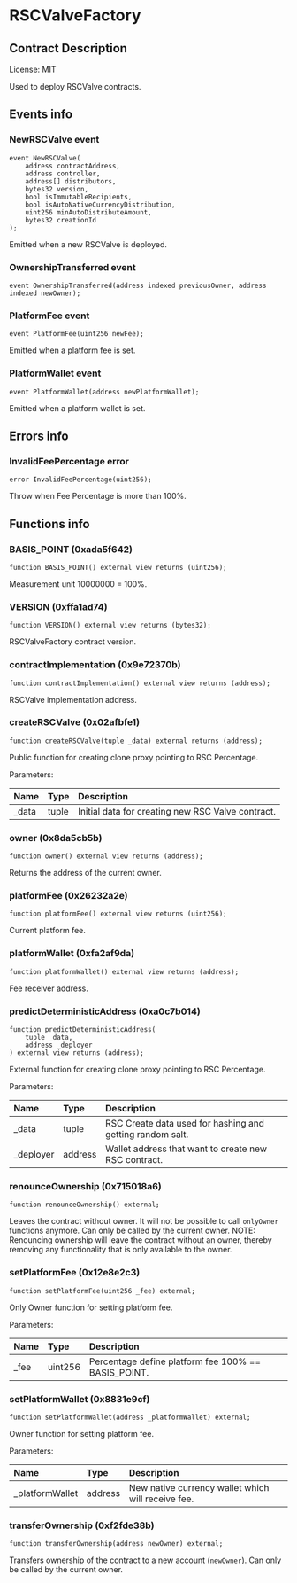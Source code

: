 # RSCValveFactory

## Contract Description


License: MIT


Used to deploy RSCValve contracts.

## Events info

### NewRSCValve event

```solidity
event NewRSCValve(
	address contractAddress,
	address controller,
	address[] distributors,
	bytes32 version,
	bool isImmutableRecipients,
	bool isAutoNativeCurrencyDistribution,
	uint256 minAutoDistributeAmount,
	bytes32 creationId
);
```


Emitted when a new RSCValve is deployed.

### OwnershipTransferred event

```solidity
event OwnershipTransferred(address indexed previousOwner, address indexed newOwner);
```

### PlatformFee event

```solidity
event PlatformFee(uint256 newFee);
```


Emitted when a platform fee is set.

### PlatformWallet event

```solidity
event PlatformWallet(address newPlatformWallet);
```


Emitted when a platform wallet is set.

## Errors info

### InvalidFeePercentage error

```solidity
error InvalidFeePercentage(uint256);
```


Throw when Fee Percentage is more than 100%.

## Functions info

### BASIS_POINT (0xada5f642)

```solidity
function BASIS_POINT() external view returns (uint256);
```


Measurement unit 10000000 = 100%.

### VERSION (0xffa1ad74)

```solidity
function VERSION() external view returns (bytes32);
```


RSCValveFactory contract version.

### contractImplementation (0x9e72370b)

```solidity
function contractImplementation() external view returns (address);
```


RSCValve implementation address.

### createRSCValve (0x02afbfe1)

```solidity
function createRSCValve(tuple _data) external returns (address);
```


Public function for creating clone proxy pointing to RSC Percentage.


Parameters:

| Name  | Type  | Description                                       |
| :---- | :---- | :------------------------------------------------ |
| _data | tuple | Initial data for creating new RSC Valve contract. |

### owner (0x8da5cb5b)

```solidity
function owner() external view returns (address);
```


Returns the address of the current owner.

### platformFee (0x26232a2e)

```solidity
function platformFee() external view returns (uint256);
```


Current platform fee.

### platformWallet (0xfa2af9da)

```solidity
function platformWallet() external view returns (address);
```


Fee receiver address.

### predictDeterministicAddress (0xa0c7b014)

```solidity
function predictDeterministicAddress(
	tuple _data,
	address _deployer
) external view returns (address);
```


External function for creating clone proxy pointing to RSC Percentage.


Parameters:

| Name      | Type    | Description                                               |
| :-------- | :------ | :-------------------------------------------------------- |
| _data     | tuple   | RSC Create data used for hashing and getting random salt. |
| _deployer | address | Wallet address that want to create new RSC contract.      |

### renounceOwnership (0x715018a6)

```solidity
function renounceOwnership() external;
```


Leaves the contract without owner. It will not be possible to call `onlyOwner` functions anymore. Can only be called by the current owner. NOTE: Renouncing ownership will leave the contract without an owner, thereby removing any functionality that is only available to the owner.

### setPlatformFee (0x12e8e2c3)

```solidity
function setPlatformFee(uint256 _fee) external;
```


Only Owner function for setting platform fee.


Parameters:

| Name | Type    | Description                                         |
| :--- | :------ | :-------------------------------------------------- |
| _fee | uint256 | Percentage define platform fee 100% == BASIS_POINT. |

### setPlatformWallet (0x8831e9cf)

```solidity
function setPlatformWallet(address _platformWallet) external;
```


Owner function for setting platform fee.


Parameters:

| Name            | Type    | Description                                        |
| :-------------- | :------ | :------------------------------------------------- |
| _platformWallet | address | New native currency wallet which will receive fee. |

### transferOwnership (0xf2fde38b)

```solidity
function transferOwnership(address newOwner) external;
```


Transfers ownership of the contract to a new account (`newOwner`). Can only be called by the current owner.

